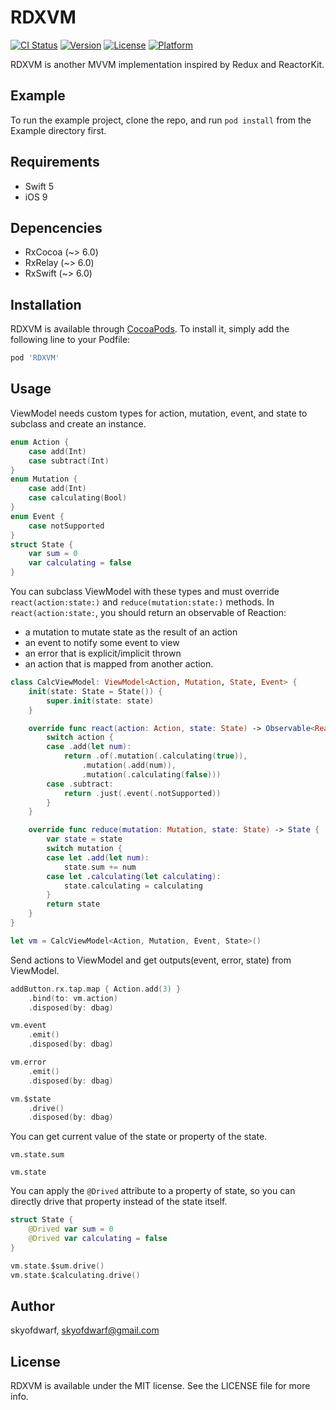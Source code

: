 # RDXVM

[![CI Status](https://img.shields.io/travis/skyofdwarf/rdxvm.svg?style=flat)](https://travis-ci.org/skyofdwarf/rdxvm)
[![Version](https://img.shields.io/cocoapods/v/rdxvm.svg?style=flat)](https://cocoapods.org/pods/rdxvm)
[![License](https://img.shields.io/cocoapods/l/rdxvm.svg?style=flat)](https://cocoapods.org/pods/rdxvm)
[![Platform](https://img.shields.io/cocoapods/p/rdxvm.svg?style=flat)](https://cocoapods.org/pods/rdxvm)

RDXVM is another MVVM implementation inspired by Redux and ReactorKit.

## Example

To run the example project, clone the repo, and run `pod install` from the Example directory first.

## Requirements

- Swift 5
- iOS 9

## Depencencies

- RxCocoa (~> 6.0)
- RxRelay (~> 6.0)
- RxSwift (~> 6.0)

## Installation

RDXVM is available through [CocoaPods](https://cocoapods.org). To install
it, simply add the following line to your Podfile:

```ruby
pod 'RDXVM'
```

## Usage

ViewModel needs custom types for action, mutation, event, and state to subclass and create an instance.

```swift
enum Action {
    case add(Int)
    case subtract(Int)
}
enum Mutation {
    case add(Int)
    case calculating(Bool)
}
enum Event {
    case notSupported
}
struct State {
    var sum = 0
    var calculating = false
}
```

You can subclass ViewModel with these types and must override `react(action:state:)` and `reduce(mutation:state:)` methods.
In `react(action:state:`, you should return an observable of Reaction:
- a mutation to mutate state as the result of an action
- an event to notify some event to view
- an error that is explicit/implicit thrown
- an action that is mapped from another action.

```swift
class CalcViewModel: ViewModel<Action, Mutation, State, Event> {
    init(state: State = State()) {
        super.init(state: state)
    }

    override func react(action: Action, state: State) -> Observable<Reaction> {
        switch action {
        case .add(let num):
            return .of(.mutation(.calculating(true)),
                .mutation(.add(num)),
                .mutation(.calculating(false)))
        case .subtract:
            return .just(.event(.notSupported))
        }
    }

    override func reduce(mutation: Mutation, state: State) -> State {
        var state = state
        switch mutation {
        case let .add(let num):
            state.sum += num
        case let .calculating(let calculating):
            state.calculating = calculating
        }
        return state
    }
}

let vm = CalcViewModel<Action, Mutation, Event, State>()
```

Send actions to ViewModel and get outputs(event, error, state) from ViewModel.

```swift
addButton.rx.tap.map { Action.add(3) }
    .bind(to: vm.action)
    .disposed(by: dbag)

vm.event
    .emit()
    .disposed(by: dbag)

vm.error
    .emit()
    .disposed(by: dbag)

vm.$state
    .drive()
    .disposed(by: dbag)
```

You can get current value of the state or property of the state.

```
vm.state.sum

vm.state
```

You can apply the `@Drived` attribute to a property of state, so you can directly drive that property instead of the state itself.

```swift
struct State {
    @Drived var sum = 0
    @Drived var calculating = false
}

vm.state.$sum.drive()
vm.state.$calculating.drive()

```
## Author

skyofdwarf, skyofdwarf@gmail.com

## License

RDXVM is available under the MIT license. See the LICENSE file for more info.
